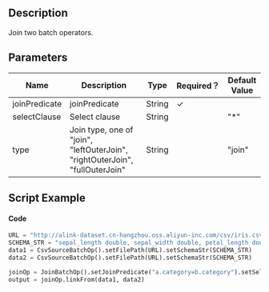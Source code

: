 ## Description
Join two batch operators.

## Parameters
| Name | Description | Type | Required？ | Default Value |
| --- | --- | --- | --- | --- |
| joinPredicate | joinPredicate | String | ✓ |  |
| selectClause | Select clause | String |  | "*" |
| type | Join type, one of "join", "leftOuterJoin", "rightOuterJoin", "fullOuterJoin" | String |  | "join" |


## Script Example
#### Code

```python
URL = "http://alink-dataset.cn-hangzhou.oss.aliyun-inc.com/csv/iris.csv"
SCHEMA_STR = "sepal_length double, sepal_width double, petal_length double, petal_width double, category string";
data1 = CsvSourceBatchOp().setFilePath(URL).setSchemaStr(SCHEMA_STR)
data2 = CsvSourceBatchOp().setFilePath(URL).setSchemaStr(SCHEMA_STR)

joinOp = JoinBatchOp().setJoinPredicate("a.category=b.category").setSelectClause("a.petal_length")
output = joinOp.linkFrom(data1, data2)
```

